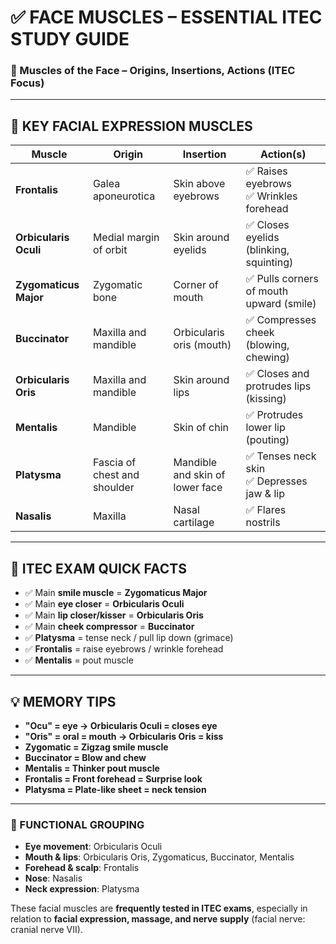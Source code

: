 
# ✅ FACE MUSCLES – ESSENTIAL ITEC STUDY GUIDE

### 📘 Muscles of the Face – Origins, Insertions, Actions (ITEC Focus)

---

## 🔷 KEY FACIAL EXPRESSION MUSCLES

| Muscle                   | Origin                       | Insertion                         | Action(s)                                      |
|--------------------------|-------------------------------|------------------------------------|------------------------------------------------|
| **Frontalis**            | Galea aponeurotica            | Skin above eyebrows                | ✅ Raises eyebrows<br>✅ Wrinkles forehead      |
| **Orbicularis Oculi**    | Medial margin of orbit        | Skin around eyelids                | ✅ Closes eyelids (blinking, squinting)         |
| **Zygomaticus Major**    | Zygomatic bone                | Corner of mouth                    | ✅ Pulls corners of mouth upward (smile)        |
| **Buccinator**           | Maxilla and mandible          | Orbicularis oris (mouth)           | ✅ Compresses cheek (blowing, chewing)          |
| **Orbicularis Oris**     | Maxilla and mandible          | Skin around lips                   | ✅ Closes and protrudes lips (kissing)          |
| **Mentalis**             | Mandible                      | Skin of chin                       | ✅ Protrudes lower lip (pouting)                |
| **Platysma**             | Fascia of chest and shoulder  | Mandible and skin of lower face    | ✅ Tenses neck skin<br>✅ Depresses jaw & lip   |
| **Nasalis**              | Maxilla                       | Nasal cartilage                    | ✅ Flares nostrils                             |

---

## 🧠 ITEC EXAM QUICK FACTS

- ✅ Main **smile muscle** = **Zygomaticus Major**
- ✅ Main **eye closer** = **Orbicularis Oculi**
- ✅ Main **lip closer/kisser** = **Orbicularis Oris**
- ✅ Main **cheek compressor** = **Buccinator**
- ✅ **Platysma** = tense neck / pull lip down (grimace)
- ✅ **Frontalis** = raise eyebrows / wrinkle forehead
- ✅ **Mentalis** = pout muscle

---

## 💡 MEMORY TIPS

- **"Ocu" = eye → Orbicularis Oculi = closes eye**
- **"Oris" = oral = mouth → Orbicularis Oris = kiss**
- **Zygomatic = Zigzag smile muscle**
- **Buccinator = Blow and chew**
- **Mentalis = Thinker pout muscle**
- **Frontalis = Front forehead = Surprise look**
- **Platysma = Plate-like sheet = neck tension**

---

### 🎯 FUNCTIONAL GROUPING

- **Eye movement**: Orbicularis Oculi  
- **Mouth & lips**: Orbicularis Oris, Zygomaticus, Buccinator, Mentalis  
- **Forehead & scalp**: Frontalis  
- **Nose**: Nasalis  
- **Neck expression**: Platysma  

These facial muscles are **frequently tested in ITEC exams**, especially in relation to **facial expression, massage, and nerve supply** (facial nerve: cranial nerve VII).


